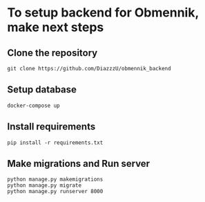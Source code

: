 # To setup backend for Obmennik, make next steps

## Clone the repository
```
git clone https://github.com/DiazzzU/obmennik_backend
```

## Setup database 
```
docker-compose up
```

## Install requirements
```
pip install -r requirements.txt
```

## Make migrations and Run server
```
python manage.py makemigrations
python manage.py migrate
python manage.py runserver 8000
```